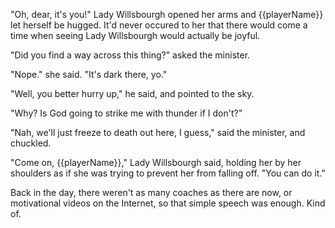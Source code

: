 "Oh, dear, it's you!" Lady Willsbourgh opened her arms and {{playerName}} let herself be hugged. It'd never occured to her that there would come a time when seeing Lady Willsbourgh would actually be joyful.

"Did you find a way across this thing?" asked the minister.

"Nope." she said. "It's dark there, yo."

"Well, you better hurry up," he said, and pointed to the sky.

"Why? Is God going to strike me with thunder if I don't?"

"Nah, we'll just freeze to death out here, I guess," said the minister, and chuckled.

"Come on, {{playerName}}," Lady Willsbourgh said, holding her by her shoulders as if she was trying to prevent her from falling off. "You can do it."

Back in the day, there weren't as many coaches as there are now, or motivational videos on the Internet, so that simple speech was enough. Kind of.
